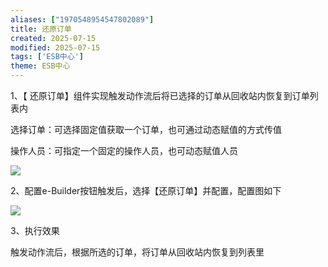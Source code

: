 ```yaml
---
aliases: ["1970548954547802089"]
title: 还原订单
created: 2025-07-15
modified: 2025-07-15
tags: ['ESB中心']
theme: ESB中心
---
```


1、【 还原订单】组件实现触发动作流后将已选择的订单从回收站内恢复到订单列表内

选择订单：可选择固定值获取一个订单，也可通过动态赋值的方式传值

操作人员：可指定一个固定的操作人员，也可动态赋值人员

![](6440731022b5fa950a81ef1c1978e8e7.jpg)

2、配置e-Builder按钮触发后，选择【还原订单】并配置，配置图如下

![](350fabe9126dcede05633bffe74b7d33.jpg)

3、执行效果

触发动作流后，根据所选的订单，将订单从回收站内恢复到列表里